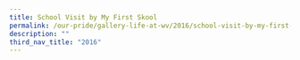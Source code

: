 ```yaml
---
title: School Visit by My First Skool
permalink: /our-pride/gallery-life-at-wv/2016/school-visit-by-my-first-skool/
description: ""
third_nav_title: "2016"
---
```


